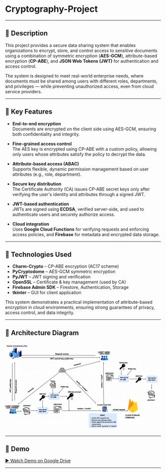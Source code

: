 # **Cryptography-Project**
---

## **📌 Description**
This project provides a secure data sharing system that enables organizations to encrypt, store, and control access to sensitive documents using a combination of symmetric encryption (**AES-GCM**), attribute-based encryption (**CP-ABE**), and **JSON Web Tokens (JWT)** for authentication and access control.

The system is designed to meet real-world enterprise needs, where documents must be shared among users with different roles, departments, and privileges — while preventing unauthorized access, even from cloud service providers.

---

## **🚀 Key Features**

- **End-to-end encryption**  
  Documents are encrypted on the client side using AES-GCM, ensuring both confidentiality and integrity.

- **Fine-grained access control**  
  The AES key is encrypted using CP-ABE with a custom policy, allowing only users whose attributes satisfy the policy to decrypt the data.

- **Attribute-based access (ABAC)**  
  Supports flexible, dynamic permission management based on user attributes (e.g., role, department).

- **Secure key distribution**  
  The Certificate Authority (CA) issues CP-ABE secret keys only after verifying the user's identity and attributes through a signed JWT.

- **JWT-based authentication**  
  JWTs are signed using **ECDSA**, verified server-side, and used to authenticate users and securely authorize access.

- **Cloud integration**  
  Uses **Google Cloud Functions** for verifying requests and enforcing access policies, and **Firebase** for metadata and encrypted data storage.

---

## **🧪 Technologies Used**

- **Charm-Crypto** – CP-ABE encryption (AC17 scheme)  
- **PyCryptodome** – AES-GCM symmetric encryption  
- **PyJWT** – JWT signing and verification  
- **OpenSSL** – Certificate & key management (used by CA)  
- **Firebase Admin SDK** – Firestore, Authentication, Storage  
- **tkinter** – GUI for client application  

This system demonstrates a practical implementation of attribute-based encryption in cloud environments, ensuring strong guarantees of privacy, access control, and data integrity.

---

## **📐 Architecture Diagram**

![System Architecture](./resource/architecture.png)

---

## **🎥 Demo**

[▶ Watch Demo on Google Drive](https://drive.google.com/file/d/1Ye6jNHj0Rb4mE2pladXWWg8_LpPnT0ya/view?usp=sharing)


---
